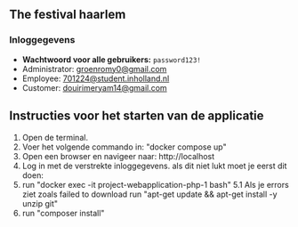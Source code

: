 ## The festival haarlem

### Inloggegevens
- **Wachtwoord voor alle gebruikers:** `password123!`
- Administrator: groenromy0@gmail.com
- Employee: 701224@student.inholland.nl
- Customer: douirimeryam14@gmail.com

## Instructies voor het starten van de applicatie
1. Open de terminal.
2. Voer het volgende commando in:
   "docker compose up"
3. Open een browser en navigeer naar:
   http://localhost
4. Log in met de verstrekte inloggegevens.
als dit niet lukt moet je eerst dit doen: 
5. run "docker exec -it project-webapplication-php-1 bash"
   5.1 Als je errors ziet zoals failed to download run "apt-get update && apt-get install -y unzip git"
6. run "composer install"


